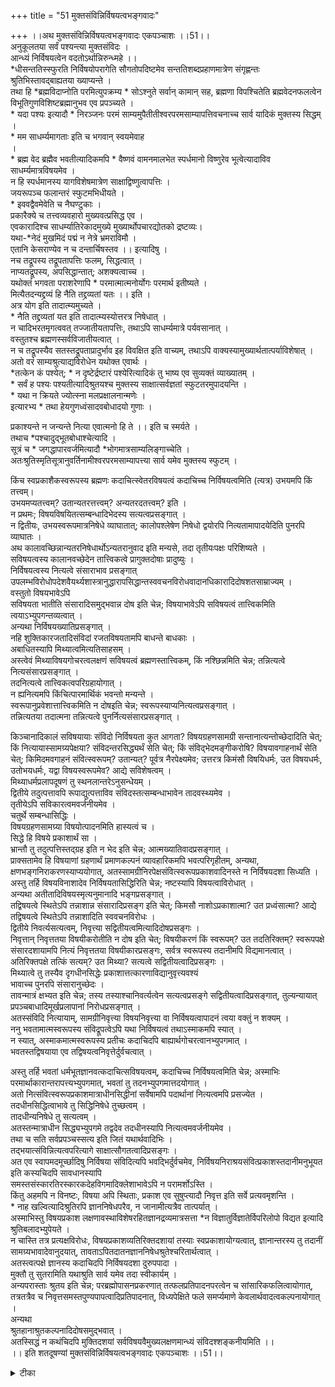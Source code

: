 +++
title = "51 मुक्तसंविन्निर्विषयत्वभङ्गवादः"

+++
।।अथ मुक्तसंविन्निर्विषयत्वभङ्गवादः एकपञ्चाशः ।।51।।  
अनुकूलतया सर्वं पश्यन्त्या मुक्तसंविदः ।  
आन्ध्यं निर्विषयत्वेन वदतोऽर्थान्निरुन्ध्महे ।।  
\*धीसन्ततिस्स्फुरति निर्विषयोपरागेति सौगतोपदिष्टमेव सन्ततिशब्दप्रहाणमात्रेण संगृह्णन्तः श्रुतिभिस्तावद्बाह्यतया ख्याप्यन्ते ।  
तथा हि \*ब्रह्मविदाप्नोति परमित्युपक्रम्य \* सोऽश्नुते सर्वान् कामान् सह, ब्रह्मणा विपश्चितेति ब्रह्मवेदनफलत्वेन विभूतिगुणविशिष्टब्रह्मानुभव एव प्रपञ्च्यते ।  
\* यदा पश्यः इत्यादौ \* निरञ्जनः परमं साम्यमुपैतीतीश्वरपरमसाम्यापत्तिवचनाच्च सार्व यादिकं मुक्तस्य सिद्धम् ।  
\* मम साधर्म्यमागताः इति च भगवान् स्वयमेवाह   
।  
\* ब्रह्म वेद ब्रह्मैव भवतीत्यादिकमपि \* वैष्णवं वामनमालभेत स्पर्धमानो विष्णुरेव भूत्वेत्यादाविव साधर्म्यमात्रविषयमेव ।  
न हि स्पर्धमानस्य यागविशेषमात्रेण साक्षाद्विष्णुत्वापत्तिः ।  
जयरूपञ्च फलान्तरं स्फुटमभिधीयते ।  
\* इववद्वैवमेवेति च नैघण्टुकाः ।  
प्रकारैक्ये च तत्त्वव्यवहारो मुख्यवत्प्रसिद्ध एव ।  
एवकारादिश्च साधर्म्यातिरेकादमुख्ये मुख्यार्थोपचारद्योतको द्रष्टव्यः।  
यथा-\*नेदं मुखमिदं पद्मं न नेत्रे भ्रमराविमौ ।  
एतानि केसराण्येव न च दन्तार्चिषस्तव ।। इत्यादिषु ।  
नच तद्रूपस्य तद्रूपतापत्तिः फलम्, सिद्धत्वात् ।  
नाप्यतद्रूपस्य, अपसिद्धान्तात्; अशक्यत्वाच्च ।  
यथोक्तं भगवता पराशरेणापि \* परमात्मात्मनोर्योगः परमार्थ इतीष्यते ।  
मित्यैतदन्यद्द्रव्यं हि नैति तद्द्रव्यतां यतः ।। इति ।  
अत्र योग इति तादात्म्यमुच्यते ।  
\* नैति तद्द्रव्यतां यत इति तादात्म्यस्योत्तरत्र निषेधात् ।  
न चादिभरतमृगत्ववत् तज्जातीयतापत्तिः, तथाऽपि साधर्म्यमात्रे पर्यवसानात् ।  
वस्तुतश्च ब्रह्मणस्सर्वविजातीयत्वात् ।  
न च तद्रूपस्यैव सतस्तद्रूपताप्रादुर्भाव इह विवक्षित इति वाच्यम्, तथाऽपि वाक्यस्यामुख्यार्थतात्पर्याविशेषात् ।  
अतो वरं साम्यश्रुत्याद्यविरोधेन यथोक्त एवार्थः ।  
\*तत्केन कं पश्येत्; \* न दृष्टेर्द्रष्टारं पश्येरित्यादिकं तु भाष्य एव सुव्यक्तं व्याख्यातम् ।  
\* सर्वं ह पश्यः पश्यतीत्यादिश्रुतयश्च मुक्तस्य साक्षात्सर्वज्ञतां स्फुटतरमुपादयन्ति ।  
\* यथा न क्रियते ज्योत्स्ना मलप्रक्षालनान्मणेः ।  
इत्यारभ्य \* तथा हेयगुणध्वंसादवबोधादयो गुणाः ।  

प्रकाश्यन्ते न जन्यन्ते नित्या एवात्मनो हि ते ।। इति च स्मर्यते ।  
तथाच \*पश्चादुद्भूतबोधाश्चेत्यादि ।  
सूत्रं च \* जगद्धापारवर्जमित्यादौ \*भोगमात्रसाम्यलिङ्गाच्चेति ।  
अतःश्रुतिस्मृतिसूत्रानुवर्तिनामीश्वरपरमसाम्यापत्त्या सार्व यमेव मुक्तस्य स्फुटम् ।  

किंच स्वप्रकाशैकस्वरूपस्य ब्रह्मणः कदाचित्स्वेतरविषयत्वं कदाचिच्च निर्विषयत्वमिति (त्यत्र) उभयमपि किं तत्त्वम्।  
उभयमप्यतत्त्वम्? उतान्यतरत्तत्त्वम्? अन्यतरदतत्त्वम्? इति ।  
न प्रथमः; विषयविषयितत्सम्बन्धादिभेदस्य सत्यत्वप्रसङ्गात् ।  
न द्वितीयः, उभयस्वरूपमात्रनिषेधे व्याघातात्; कालोपश्लेषेण निषेधो द्वयोरपि नित्यतामापादयेदिति पुनरपि व्याघातः ।  
अथ कालावच्छिन्नान्यतरनिषेधार्थोऽन्यतरानुवाद इति मन्यसे, तदा तृतीयःपक्षः परिशिष्यते ।  
सविषयत्वस्य कालानवच्छेदेन तात्त्विकत्वे प्रागुक्तदोषाः प्रादुष्युः ।  
निर्विषयत्वस्य नित्यत्वे संसाराभाव प्रसङ्गात् उपलम्भविरोधोपदेशवैयर्थ्यशास्त्रानुद्धारापसिद्धान्तस्ववचनविरोधवादानधिकारादिदोषशतसाम्राज्यम् ।  
वस्तुतो विषयभावेऽपि   
सविषयता भातीति संसारादिसमुद्भवान्न दोष इति चेन्न; विषयाभावेऽपि सविषयत्वं तात्त्विकमिति त्वयाऽभ्युपगन्तव्यत्वात् ।  
अन्यथा निर्विषयख्यातिप्रसङ्गात् ।  
नहि शुक्तिकारजतादिसंविदां रजतविषयतामपि बाधन्ते बाधकाः ।  
अबाधितस्यापि मिथ्यात्वमित्यतिसाहसम् ।  
अस्त्वेवं मिथ्याविषयगोचरत्वलक्षणं सविषयत्वं ब्रह्मणस्तात्त्विकम्, किं नश्छिन्नमिति चेन्न; तन्नित्यत्वे नित्यसंसारप्रसङ्गात् ।  
तदनित्यत्वे तात्त्विकत्वपरिग्रहायोगात् ।  
न ह्यनित्यमपि किंचित्पारमार्थिकं भवन्तो मन्यन्ते ।  
स्वरूपानुप्रवेशात्तात्त्विकमिति न दोषइति चेन्न; स्वरूपस्याप्यनित्यत्वप्रसङ्गात् ।  
तन्नित्यतया तदात्मना तन्नित्यत्वे पुनर्नित्यसंसारप्रसङ्गात् ।  

किञ्चानादिकालं सविषयायाः संविदो निर्विषयता कुत आगता? विषयग्रहणसामग्री सन्तानात्यन्तोच्छेदादिति चेत्; किं नित्यायास्सामग्र्यपेक्षया? संविदन्तरसिद्ध्यर्थं सेति चेत्; किं संविद्भेदमङ्गीकरोषि? विषयावगाहनार्थं सेति चेत्; किमिदमवगाहनं संवित्स्वरूपम्? उतान्यत्? पूर्वत्र नैरपेक्ष्यमेव; उत्तरत्र किमंसौ विषयिधर्मः, उत विषयधर्मः, उतोभयधर्मः, यद्वा विषयस्वरूपमेव? आद्ये सविशेषत्वम् ।  
मिथ्याधर्मप्रलापदूषणं तु स्थनलान्तरेऽनुसन्धेयम् ।  
द्वितीये तदुत्पत्तावपि रूपाद्युत्पत्ताविव संविदस्तत्सम्बन्धाभावेन तादवस्थ्यमेव ।  
तृतीयेऽपि सविकारत्वमवर्जनीयमेव ।  
चतुर्थे सम्बन्धासिद्धिः ।  
विषयग्रहणसामग्र्या विषयोत्पादनमिति हास्यत्वं च ।  
सिद्धे हि विषये प्रकाशार्थं सा ।  
भ्रान्तौ तु तदुत्पत्तिस्तद्ग्रह इति न भेद इति चेन्न; आत्मख्यातिवादप्रसङ्गात् ।  
प्राक्सतामेव हि विषयाणां ग्रहणार्थं प्रमाणकल्पनं व्यावहारिकमपि भवत्परिगृहीतम्, अन्यथा, क्षणभङ्गनिराकरणस्याप्ययोगात्, अतस्सामग्रीनिरपेक्षसंवित्स्वरूपप्रकाशवादिनस्ते न निर्विषयदशा सिध्यति ।  
अस्तु तर्हि विषयविनाशादेव निर्विषयतासिद्धिरिति चेन्न; नष्टस्यापि विषयत्वाविरोधात् ।  
अन्यथा अतीतादिविषयस्मृत्यनुमानादि भङ्गप्रसङ्गात् ।  
तद्विषयत्वे स्थितेऽपि तन्नाशान्न संसारादिप्रसङ्ग इति चेत्; किमसौ नाशोऽप्रकाशात्मा? उत प्रध्वंसात्मा? आद्ये तद्विषयत्वे स्थितेऽपि तन्नाशादिति स्ववचनविरोधः ।  
द्वितीये निवर्त्यसत्यत्वम्, निवृत्त्या सद्वितीयत्वमित्यादिदोषप्रसङ्गः ।  
निवृत्तान् निवृत्ततया विषयीकरोतीति न दोष इति चेत्; विषयीकरणं किं स्वरूपम्? उत तदतिरिक्तम्? स्वरूपपक्षे संसारदशायामपि नित्यं निवृत्ततया विषयीकारप्रसङ्गः, सर्वत्र स्वरूपस्य तदानीमपि विद्यमानत्वात् ।  
अतिरिक्तपक्षे तत्किं सत्यम्? उत मिथ्या? सत्यत्वे सद्वितीयत्वादिप्रसङ्गः ।  
मिथ्यात्वे तु तस्यैव दृगधीनसिद्धेः प्रकाशात्तत्कारणाविद्यानुवृत्त्यवश्यं   
भावाच्च पुनरपि संसारानुच्छेदः ।  
तावन्मात्रं क्षभ्यत इति चेन्न; तस्य तस्याश्चानिवर्त्यत्वेन सत्यत्वप्रसङ्गे सद्वितीयत्वादिप्रसङ्गात्, तुल्यन्यायात् प्रपञ्चबाधादिमूर्खप्रलापानां निरोधप्रसङ्गात् ।  
अतस्संविदि नित्यायाम्, सामग्रीनिवृत्त्या विषयनिवृत्त्या वा निर्विषयत्वापादनं त्वया वक्तुं न शक्यम् ।  
ननु भवतामात्मस्वरूपस्य संविद्रूपत्वेऽपि यथा निर्विषयत्वं तथाऽस्माकमपि स्यात् ।  
न स्यात्, अस्माकमात्मस्वरूपस्य प्रतीचः कदाचिदपि बाह्यार्थगोचरत्वानभ्युपगमात् ।  
भवतस्तद्विषयाया एव तद्विषयत्वनिवृत्तेर्दुर्वचत्वात् ।  

अस्तु तर्हि भवतां धर्मभूतज्ञानवत्कदाचित्सविषयत्वम्, कदाचिच्च निर्विषयत्वमिति चेन्न; अस्माभिः परमार्थाकारान्तरापत्त्यभ्युपगमात्, भवतां तु तदनभ्युपगमात्तदयोगात् ।  
अतो नित्संवित्स्वरूपप्रकाशमात्राधीनसिद्धीनां सर्वेषामपि पदार्थानां नित्यत्वमपि प्रसज्येत ।  
तदधीनसिद्धित्वाभावे तु सिद्धिनिषेधे तुच्छत्वम् ।  
तादधीन्यनिषेधे तु सत्यत्वम् ।  
अतस्तन्मात्राधीन सिद्ध्यभ्युपगमे तद्वदेव तदधीनस्यापि नित्यत्वमवर्जनीयमेव ।  
तथा च सति सर्वप्रपञ्चस्सत्य इति जितं यथार्थवादिभिः ।  
तद्भयात्संविन्नित्यत्वपरित्यागे साक्षात्सौगतत्वादिप्रसङ्गः ।  
अत एव स्वापमदमूर्च्छादिषु निर्विषया संविदित्यपि भवद्भिर्दुर्वचमेव, निर्विषयनिराश्रयसंवित्प्रकाशस्तदानीमनुभूयत इति कस्यचिदपि सावधानस्यापि   
समस्तसंस्कारतिरस्कारकदेहविगमादिक्लेशाभावेऽपि न परामर्शोऽस्ति ।  
किंतु अहमपि न विनष्टः, विषया अपि स्थिताः, प्रकाश एव सुषुप्त्यादौ निवृत्त इति सर्वे प्रत्यवमृशन्ति ।  
\* नाह खल्वित्यादिश्रुतिरपि ज्ञाननिषेधपरैव, न जानामीत्यत्रैव तात्पर्यात् ।  
अस्माभिस्तु विषयप्रकाश लक्षणावस्थाविशेषरहितज्ञानद्रव्यमात्रसत्ता \*न विज्ञातुर्विज्ञातेर्विपरिलोपो विद्यत इत्यादि श्रुतिबलादभ्युपेयते ।  
न चास्ति तत्र प्रत्यक्षविरोधः, विषयप्रकाशव्यतिरिक्तदशायां तस्याः स्वप्रकाशायोग्यत्वात्, ज्ञानान्तरस्य तु तदानीं सामग्र्यभावादेवानुदयात्, तावताऽपितदातनज्ञाननिषेधश्रुतेश्चरितार्थत्वात् ।  
अतस्त्वत्पक्षे ज्ञानस्य कदाचिदपि निर्विषयदशा दुरुपपादा ।  
मुक्तौ तु सुतरामिति यथाश्रुति सार्व यमेव तदा स्वीकार्यम् ।  
अन्यपरास्ताः श्रुतय इति चेन्न; परब्रह्मोपासनप्रकरणात् तत्फलप्रतिपादनपरत्वेन च सांसारिकफलित्वायोगात्, तत्रतत्रैव च निवृत्तसमस्तपुण्यपापत्वादिप्रतिपादनात्, विध्यपेक्षिते फले समर्प्यमाणे केवलार्थवादत्वकल्पनायोगात् ।  
अन्यथा   
श्रुतहानाश्रुतकल्पनादिदोषसमुद्भवात् ।  
अतस्सिद्धं न कथंचिदपि मुक्तिदशयां सर्वविषयवैमुख्यलक्षणमान्ध्यं संविदश्शङ्कनीयमिति ।।  
।। इति शतदूषण्यां मुक्तसंविन्निर्विषयत्वभङ्गवादः एकपञ्चाशः ।।51।।

<details><summary>टीका</summary>


</details>

